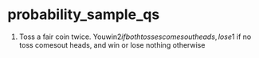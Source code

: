 # probability_sample_qs


1. Toss a fair coin twice. Youwin$2 if both tosses comes out heads,lose$1 if no toss comesout heads, and win or lose nothing otherwise
